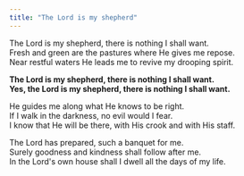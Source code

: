 ```yaml
---
title: "The Lord is my shepherd"
---
```


The Lord is my shepherd, there is nothing I shall want.   
Fresh and green are the pastures where He gives me repose.   
Near restful waters He leads me to revive my drooping spirit.

**The Lord is my shepherd, there is nothing I shall want.   
Yes, the Lord is my shepherd, there is nothing I shall want.**

He guides me along what He knows to be right.   
If I walk in the darkness, no evil would I fear.   
I know that He will be there, with His crook and with His staff.

The Lord has prepared, such a banquet for me.   
Surely goodness and kindness shall follow after me.   
In the Lord's own house shall I dwell all the days of my life.
